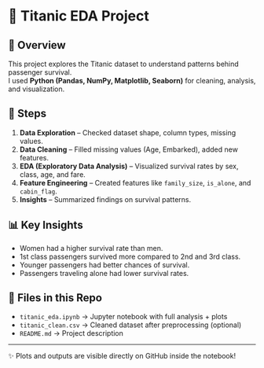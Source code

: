 # 🚢 Titanic EDA Project

## 📌 Overview
This project explores the Titanic dataset to understand patterns behind passenger survival.  
I used **Python (Pandas, NumPy, Matplotlib, Seaborn)** for cleaning, analysis, and visualization.

## 🔎 Steps
1. **Data Exploration** – Checked dataset shape, column types, missing values.  
2. **Data Cleaning** – Filled missing values (Age, Embarked), added new features.  
3. **EDA (Exploratory Data Analysis)** – Visualized survival rates by sex, class, age, and fare.  
4. **Feature Engineering** – Created features like `family_size`, `is_alone`, and `cabin_flag`.  
5. **Insights** – Summarized findings on survival patterns.

## 📊 Key Insights
- Women had a higher survival rate than men.  
- 1st class passengers survived more compared to 2nd and 3rd class.  
- Younger passengers had better chances of survival.  
- Passengers traveling alone had lower survival rates.  

## 📂 Files in this Repo
- `titanic_eda.ipynb` → Jupyter notebook with full analysis + plots  
- `titanic_clean.csv` → Cleaned dataset after preprocessing (optional)  
- `README.md` → Project description  

---
✨ Plots and outputs are visible directly on GitHub inside the notebook!

